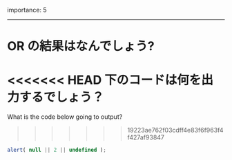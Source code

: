 importance: 5

---

# OR の結果はなんでしょう?

<<<<<<< HEAD
下のコードは何を出力するでしょう？
=======
What is the code below going to output?
>>>>>>> 19223ae762f03cdff4e83f6f963f4f427af93847

```js
alert( null || 2 || undefined );
```
